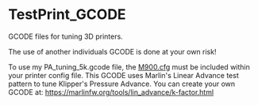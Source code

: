 # TestPrint_GCODE
GCODE files for tuning 3D printers.

The use of another individuals GCODE is done at your own risk!

To use my PA_tuning_5k.gcode file, the [M900.cfg](https://github.com/bobbleheed/Klipper_Configurations/tree/main/Voron%20V2%2C%20300) must be included within your printer config file. This GCODE uses Marlin's Linear Advance test pattern to tune Klipper's Pressure Advance. You can create your own GCODE at: https://marlinfw.org/tools/lin_advance/k-factor.html
